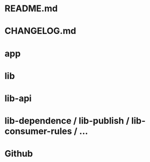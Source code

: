 

README.md
========


CHANGELOG.md
==========

app
==========
lib
==========
lib-api
==========
lib-dependence / lib-publish / lib-consumer-rules / ...
==========


Github
==========